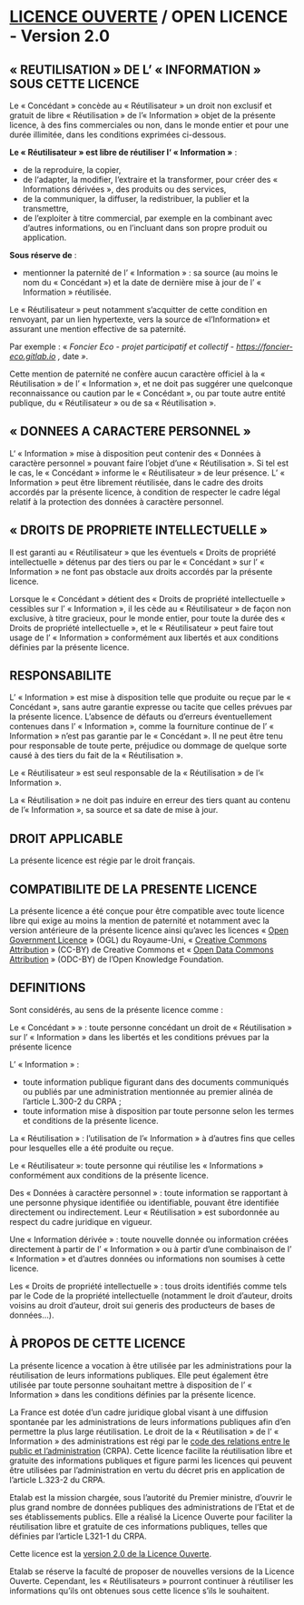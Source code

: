 # [LICENCE OUVERTE][LO-v2] / OPEN LICENCE - Version 2.0

## « REUTILISATION » DE L’ « INFORMATION » SOUS CETTE LICENCE
Le « Concédant » concède au « Réutilisateur » un droit non exclusif et gratuit de libre « Réutilisation » de l’« Information » objet de la présente licence, à des fins
commerciales ou non, dans le monde entier et pour une durée illimitée, dans les
conditions exprimées ci-dessous.

**Le « Réutilisateur » est libre de réutiliser l‘ « Information »** :
* de la reproduire, la copier,
* de l‘adapter, la modifier, l‘extraire et la transformer, pour créer des « Informations dérivées », des produits ou des services,
* de la communiquer, la diffuser, la redistribuer, la publier et la transmettre,
* de l’exploiter à titre commercial, par exemple en la combinant avec d’autres informations, ou en l’incluant dans son propre produit ou application.

**Sous réserve de** :
* mentionner la paternité de l’ « Information » : sa source (au moins le nom du « Concédant ») et la date de dernière mise à jour de l’ « Information » réutilisée.

Le « Réutilisateur » peut notamment s’acquitter de cette condition en renvoyant, par un lien hypertexte, vers la source de «l’Information» et assurant une mention effective de sa paternité.

Par exemple : « _Foncier Eco - projet participatif et collectif - https://foncier-eco.gitlab.io ,_ date _»_.

Cette mention de paternité ne confère aucun caractère officiel à la « Réutilisation » de l’ « Information », et ne doit pas suggérer une quelconque reconnaissance ou caution par le « Concédant », ou par toute autre entité publique, du « Réutilisateur » ou de sa « Réutilisation ».

## « DONNEES A CARACTERE PERSONNEL »
L‘ « Information » mise à disposition peut contenir des « Données à caractère personnel » pouvant faire l’objet d’une « Réutilisation ». Si tel est le cas, le « Concédant » informe le « Réutilisateur » de leur présence. L’ « Information » peut être librement réutilisée, dans le cadre des droits accordés par la présente licence, à condition de respecter le cadre légal relatif à la protection des données à caractère personnel.

## « DROITS DE PROPRIETE INTELLECTUELLE »
Il est garanti au « Réutilisateur » que les éventuels « Droits de propriété intellectuelle » détenus par des tiers ou par le « Concédant » sur l’ « Information » ne font pas obstacle aux droits accordés par la présente licence.

Lorsque le « Concédant » détient des « Droits de propriété intellectuelle » cessibles sur l’ « Information », il les cède au « Réutilisateur » de façon non exclusive, à titre gracieux, pour le monde entier, pour toute la durée des « Droits de propriété intellectuelle », et le « Réutilisateur » peut faire tout usage de l’ « Information » conformément aux libertés et aux conditions définies par la présente licence.

## RESPONSABILITE
L’ « Information » est mise à disposition telle que produite ou reçue par le « Concédant », sans autre garantie expresse ou tacite que celles prévues par la présente licence. L’absence de défauts ou d’erreurs éventuellement contenues dans l’ « Information », comme la fourniture continue de l’ « Information » n’est pas garantie par le « Concédant ». Il ne peut être tenu pour responsable de toute perte, préjudice ou dommage de quelque sorte causé à des tiers du fait de la « Réutilisation ».

Le « Réutilisateur » est seul responsable de la « Réutilisation » de l’« Information ».

La « Réutilisation » ne doit pas induire en erreur des tiers quant au contenu de l’« Information », sa source et sa date de mise à jour.

## DROIT APPLICABLE
La présente licence est régie par le droit français.

## COMPATIBILITE DE LA PRESENTE LICENCE
La présente licence a été conçue pour être compatible avec toute licence libre qui exige au moins la mention de paternité et notamment avec la version antérieure de la présente licence ainsi qu’avec les licences « [Open Government Licence][OGL] » (OGL) du Royaume-Uni, « [Creative Commons Attribution][CC-by] » (CC-BY) de Creative Commons et « [Open Data Commons Attribution][ODC-by] » (ODC-BY) de l’Open Knowledge Foundation.

## DEFINITIONS
Sont considérés, au sens de la présente licence comme :

Le « Concédant » » : toute personne concédant un droit de « Réutilisation »
sur l’ « Information » dans les libertés et les conditions prévues par la présente licence

L’ « Information » :
* toute information publique figurant dans des documents communiqués ou publiés par une administration mentionnée au premier alinéa de l’article L.300-2 du CRPA ;
* toute information mise à disposition par toute personne selon les termes et conditions de la présente licence.

La « Réutilisation » : l’utilisation de l’« Information » à d’autres fins que celles
pour lesquelles elle a été produite ou reçue.

Le « Réutilisateur »: toute personne qui réutilise les « Informations » conformément aux conditions de la présente licence.

Des « Données à caractère personnel » : toute information se rapportant à une personne physique identifiée ou identifiable, pouvant être identifiée directement ou indirectement. Leur « Réutilisation » est subordonnée au respect du cadre juridique en vigueur.

Une « Information dérivée » : toute nouvelle donnée ou information créées directement à partir de l’ « Information » ou à partir d’une combinaison de l’ « Information » et d’autres données ou informations non soumises à cette licence.

Les « Droits de propriété intellectuelle » : tous droits identifiés comme tels par le
Code de la propriété intellectuelle (notamment le droit d’auteur, droits voisins au droit d’auteur, droit sui generis des producteurs de bases de données…).

## À PROPOS DE CETTE LICENCE
La présente licence a vocation à être utilisée par les administrations pour la réutilisation de leurs informations publiques. Elle peut également être utilisée par toute personne souhaitant mettre à disposition de l’ « Information » dans les conditions définies par la présente licence.

La France est dotée d’un cadre juridique global visant à une diffusion spontanée par les administrations de leurs informations publiques afin d’en permettre la plus large réutilisation.
Le droit de la « Réutilisation » de l’ « Information » des administrations est régi par le [code des relations entre le public et l’administration][CRPA] (CRPA). Cette licence facilite la réutilisation libre et gratuite des informations publiques et figure parmi les licences qui peuvent être utilisées par l’administration en vertu du décret pris en application de l’article L.323-2 du CRPA.

Etalab est la mission chargée, sous l’autorité du Premier ministre, d’ouvrir le plus grand nombre de données publiques des administrations de l’Etat et de ses établissements publics. Elle a réalisé la Licence Ouverte pour faciliter la réutilisation libre et gratuite de ces informations publiques, telles que définies par l’article L321-1 du CRPA.

Cette licence est la [version 2.0 de la Licence Ouverte][LO-v2].

Etalab se réserve la faculté de proposer de nouvelles versions de la Licence Ouverte. Cependant, les « Réutilisateurs » pourront continuer à réutiliser les informations qu’ils ont obtenues sous cette licence s’ils le souhaitent.

[LO-v2]: https://www.etalab.gouv.fr/licence-ouverte-open-licence
[OGL]: http://www.nationalarchives.gov.uk/doc/open-government-licence/version/2/
[CC-by]: https://creativecommons.org/licenses/by/2.0/
[ODC-by]: https://opendatacommons.org/licenses/by/
[CRPA]: https://www.legifrance.gouv.fr/affichCode.do?cidTexte=LEGITEXT000031366350
